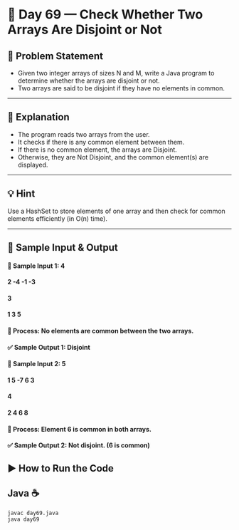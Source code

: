 # 🌟 Day 69 — Check Whether Two Arrays Are Disjoint or Not

## 📝 Problem Statement

- Given two integer arrays of sizes N and M, write a Java program to determine whether the arrays are disjoint or not.
- Two arrays are said to be disjoint if they have no elements in common.

---

## 📖 Explanation

- The program reads two arrays from the user.
- It checks if there is any common element between them.
- If there is no common element, the arrays are Disjoint.
- Otherwise, they are Not Disjoint, and the common element(s) are displayed.

---

## 💡 Hint

Use a HashSet to store elements of one array and then check for common elements efficiently (in O(n) time).

---

## 🧩 Sample Input & Output

#### 🧠 Sample Input 1: 4
#### 2 -4 -1 -3
#### 3
#### 1 3 5

#### 🧮 Process: No elements are common between the two arrays.

#### ✅ Sample Output 1: Disjoint

#### 🧠 Sample Input 2: 5
#### 1 5 -7 6 3
#### 4
#### 2 4 6 8

#### 🧮 Process: Element 6 is common in both arrays.

#### ✅ Sample Output 2: Not disjoint. (6 is common)

## ▶️ How to Run the Code 
## Java ☕
```
javac day69.java
java day69

